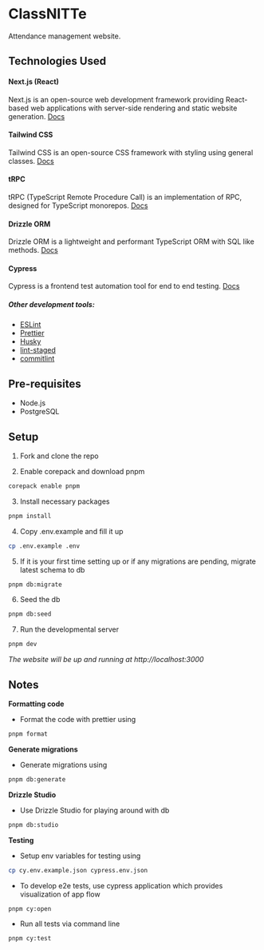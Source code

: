 # ClassNITTe

Attendance management website.

## Technologies Used

#### Next.js (React)

Next.js is an open-source web development framework providing React-based web applications with server-side rendering and static website generation. [Docs](https://nextjs.org/docs)

#### Tailwind CSS

Tailwind CSS is an open-source CSS framework with styling using general classes. [Docs](https://tailwindcss.com/docs/installation)

#### tRPC

tRPC (TypeScript Remote Procedure Call) is an implementation of RPC, designed for TypeScript monorepos. [Docs](https://trpc.io/docs)

#### Drizzle ORM

Drizzle ORM is a lightweight and performant TypeScript ORM with SQL like methods. [Docs](https://orm.drizzle.team/docs/overview)

#### Cypress

Cypress is a frontend test automation tool for end to end testing. [Docs](https://docs.cypress.io/guides/end-to-end-testing/writing-your-first-end-to-end-test)

##### Other development tools:

-   [ESLint](https://eslint.org/docs/latest/)
-   [Prettier](https://prettier.io/docs/en/)
-   [Husky](https://typicode.github.io/husky/)
-   [lint-staged](https://www.npmjs.com/package/lint-staged)
-   [commitlint](https://commitlint.js.org/guides/getting-started.html)

## Pre-requisites

-   Node.js
-   PostgreSQL

## Setup

1. Fork and clone the repo

2. Enable corepack and download pnpm

```bash
corepack enable pnpm
```

3. Install necessary packages

```bash
pnpm install
```

4. Copy .env.example and fill it up

```bash
cp .env.example .env
```

5. If it is your first time setting up or if any migrations are pending, migrate latest schema to db

```bash
pnpm db:migrate
```

6. Seed the db

```bash
pnpm db:seed
```

7. Run the developmental server

```bash
pnpm dev
```

_The website will be up and running at http://localhost:3000_

## Notes

**Formatting code**

-   Format the code with prettier using

```bash
pnpm format
```

**Generate migrations**

-   Generate migrations using

```bash
pnpm db:generate
```

**Drizzle Studio**

-   Use Drizzle Studio for playing around with db

```bash
pnpm db:studio
```

**Testing**

-   Setup env variables for testing using

```bash
cp cy.env.example.json cypress.env.json
```

-   To develop e2e tests, use cypress application which provides visualization of app flow

```bash
pnpm cy:open
```

-   Run all tests via command line

```bash
pnpm cy:test
```
